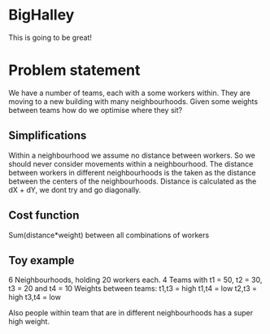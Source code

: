 # BigHalley

This is going to be great!


# Problem statement

We have a number of teams, each with a some workers within. They are moving
to a new building with many neighbourhoods. Given some weights between teams
how do we optimise where they sit?

## Simplifications
Within a neighbourhood we assume no distance between workers. So we should
never consider movements within a neighbourhood. The distance between workers
in different neighbourhoods is the taken as the distance between the centers
of the neighbourhoods. Distance is calculated as the dX + dY, we dont try and
go diagonally.

## Cost function
Sum(distance*weight) between all combinations of workers

## Toy example

6 Neighbourhoods, holding 20 workers each.
4 Teams with t1 = 50, t2 = 30, t3 = 20 and t4 = 10
Weights between teams:
t1,t3 = high
t1,t4 = low
t2,t3 = high
t3,t4 = low

Also people within team that are in different neighbourhoods has a
super high weight.
